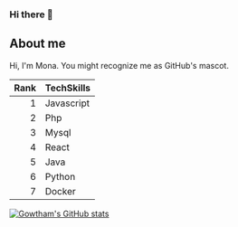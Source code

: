 ### Hi there 👋

<!-- <a href="https://app.daily.dev/kumargowtham"><img src="https://api.daily.dev/devcards/7b0bbae2b3954431ab6e6ef82d881539.png?r=401" width="400" alt="Gowtham Kumar's Dev Card"/></a> -->

## About me

Hi, I'm Mona. You might recognize me as GitHub's mascot.

| Rank | TechSkills|
|-----:|-----------|
|     1| Javascript|
|     2| Php       |
|     3| Mysql     |
|     4| React     |  
|     5| Java      |
|     6| Python    |
|     7| Docker    |

[![Gowtham's GitHub stats](https://github-readme-stats.vercel.app/api?username=rockowtham)](https://github.com/rockowtham/github-readme-stats)
<!--
**rockowtham/rockowtham** is a ✨ _special_ ✨ repository because its `README.md` (this file) appears on your GitHub profile.


Here are some ideas to get you started:

- 🔭 I’m currently working on ...
- 🌱 I’m currently learning ...
- 👯 I’m looking to collaborate on ...
- 🤔 I’m looking for help with ...
- 💬 Ask me about ...
- 📫 How to reach me: ...
- 😄 Pronouns: ...
- ⚡ Fun fact: ...
-->
